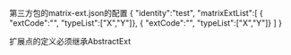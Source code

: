 
第三方包的matrix-ext.json的配置
{
    "identity":"test",
    "matrixExtList":[
       { "extCode":"",
       "typeList":["X","Y"]},
        { "extCode":"",
              "typeList":["X","Y"]}
    ]
}


扩展点的定义必须继承AbstractExt
